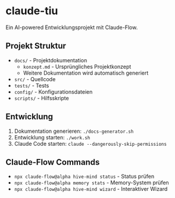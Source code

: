# claude-tiu

Ein AI-powered Entwicklungsprojekt mit Claude-Flow.

## Projekt Struktur

- `docs/` - Projektdokumentation
  - `konzept.md` - Ursprüngliches Projektkonzept
  - Weitere Dokumentation wird automatisch generiert
- `src/` - Quellcode
- `tests/` - Tests
- `config/` - Konfigurationsdateien
- `scripts/` - Hilfsskripte

## Entwicklung

1. Dokumentation generieren: `./docs-generator.sh`
2. Entwicklung starten: `./work.sh`
3. Claude Code starten: `claude --dangerously-skip-permissions`

## Claude-Flow Commands

- `npx claude-flow@alpha hive-mind status` - Status prüfen
- `npx claude-flow@alpha memory stats` - Memory-System prüfen
- `npx claude-flow@alpha hive-mind wizard` - Interaktiver Wizard

